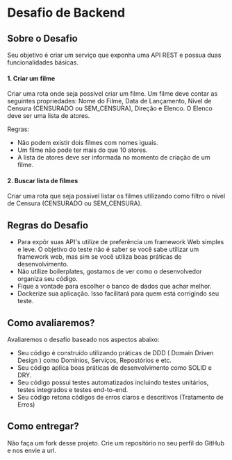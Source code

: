 # Desafio de Backend

## Sobre o Desafio

Seu objetivo é criar um serviço que exponha uma API REST e possua duas funcionalidades básicas.

#### 1. Criar um filme
Criar uma rota onde seja possivel criar um filme. Um filme deve contar as seguintes propriedades: Nome do Filme, Data de Lançamento, Nivel de Censura (CENSURADO ou SEM_CENSURA), Direção e Elenco. O Elenco deve ser uma lista de atores. 

Regras: 
* Não podem existir dois filmes com nomes iguais.
* Um filme não pode ter mais do que 10 atores.
* A lista de atores deve ser informada no momento de criação de um filme.

#### 2. Buscar lista de filmes
Criar uma rota que seja possível listar os filmes utilizando como filtro o nível de Censura (CENSURADO ou SEM_CENSURA).


## Regras do Desafio
* Para expôr suas API's utilize de preferência um framework Web simples e leve. O objetivo do teste não é saber se você sabe utilizar um framework web, mas sim se você utiliza boas práticas de desenvolvimento.
* Não utilize boilerplates, gostamos de ver como o desenvolvedor organiza seu código.
* Fique a vontade para escolher o banco de dados que achar melhor.
* Dockerize sua aplicação. Isso facilitará para quem está corrigindo seu teste.

## Como avaliaremos?
Avaliaremos o desafio baseado nos aspectos abaixo:
* Seu código é construído utilizando práticas de DDD ( Domain Driven Design ) como Domínios, Serviços, Repostórios e etc.
* Seu código aplica boas práticas de desenvolvimento como SOLID e DRY.
* Seu código possui testes automatizados incluindo testes unitários, testes integrados e testes end-to-end.
* Seu código retona códigos de erros claros e descritivos (Tratamento de Erros)


## Como entregar?

Não faça um fork desse projeto. Crie um repositório no seu perfil do GitHub e nos envie a url.
